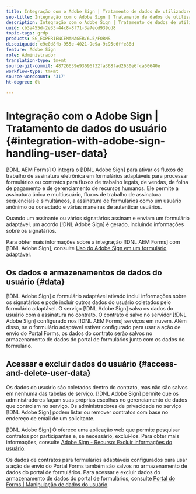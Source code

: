 ```yaml
---
title: Integração com o Adobe Sign | Tratamento de dados de utilizadores
seo-title: Integração com o Adobe Sign | Tratamento de dados de utilizadores
description: Integração com o Adobe Sign | Tratamento de dados de utilizadores
uuid: cb3a455d-2e33-44c8-8f71-3a7ecd939cd8
topic-tags: grdp
products: SG_EXPERIENCEMANAGER/6.5/FORMS
discoiquuid: e9e0d8fb-955e-4021-9e9a-9c95c6ffe88d
feature: Adobe Sign
role: Administrador
translation-type: tm+mt
source-git-commit: 48726639e93696f32fa368fad2630e6fca50640e
workflow-type: tm+mt
source-wordcount: '317'
ht-degree: 0%

---
```



# Integração com o Adobe Sign | Tratamento de dados do usuário {#integration-with-adobe-sign-handling-user-data}

[!DNL AEM Forms] O integra o [!DNL  Adobe Sign] para ativar os fluxos de trabalho de assinatura eletrônica em formulários adaptáveis para processar formulários ou contratos para fluxos de trabalho legais, de vendas, de folha de pagamento e de gerenciamento de recursos humanos. Ele permite a assinatura única e multiusuário, fluxos de trabalho de assinatura sequenciais e simultâneos, a assinatura de formulários como um usuário anônimo ou conectado e várias maneiras de autenticar usuários.

Quando um assinante ou vários signatários assinam e enviam um formulário adaptável, um acordo [!DNL Adobe Sign] é gerado, incluindo informações sobre os signatários.

Para obter mais informações sobre a integração [!DNL AEM Forms] com [!DNL Adobe Sign], consulte [Uso do Adobe Sign em um formulário adaptável](/help/forms/using/working-with-adobe-sign.md).

## Os dados e armazenamentos de dados do usuário {#data}

[!DNL Adobe Sign] o formulário adaptável ativado inclui informações sobre os signatários e pode incluir outros dados do usuário coletados pelo formulário adaptável. O serviço [!DNL Adobe Sign] salva os dados do usuário com a assinatura no contrato. O contrato é salvo no servidor [!DNL Adobe Sign] configurado nos [!DNL AEM Forms] serviços em nuvem. Além disso, se o formulário adaptável estiver configurado para usar a ação de envio do Portal Forms, os dados do contrato serão salvos no armazenamento de dados do portal de formulários junto com os dados do formulário.

## Acessar e excluir dados do usuário {#access-and-delete-user-data}

Os dados do usuário são coletados dentro do contrato, mas não são salvos em nenhuma das tabelas de serviço. [!DNL Adobe Sign] permite que os administradores façam suas próprias escolhas no gerenciamento de dados que controlam no serviço. Os administradores de privacidade no serviço [!DNL Adobe Sign] podem listar ou remover contratos com base no endereço de email de um solicitante.

[!DNL Adobe Sign] O oferece uma aplicação web que permite pesquisar contratos por participantes e, se necessário, excluí-los. Para obter mais informações, consulte [Adobe Sign - Recurso: Excluir informações do usuário](https://helpx.adobe.com/sign/help/adobesign_gdpr_user_deletion.html).

Os dados de contratos para formulários adaptáveis configurados para usar a ação de envio do Portal Forms também são salvos no armazenamento de dados do portal de formulários. Para acessar e excluir dados do armazenamento de dados do portal de formulários, consulte [Portal do Forms | Manipulação de dados do usuário](/help/forms/using/forms-portal-handling-user-data.md).
